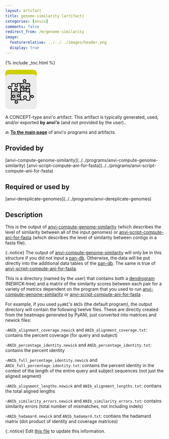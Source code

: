 ```yaml
---
layout: artifact
title: genome-similarity [artifact]
categories: [anvio]
comments: false
redirect_from: /m/genome-similarity
image:
  featurerelative: ../../../images/header.png
  display: true
---
```



{% include _toc.html %}


<img src="../../images/icons/CONCEPT.png" alt="CONCEPT" style="width:100px; border:none" />

A CONCEPT-type anvi'o artifact. This artifact is typically generated, used, and/or exported **by anvi'o** (and not provided by the user)..

🔙 **[To the main page](../../)** of anvi'o programs and artifacts.

## Provided by


<p style="text-align: left" markdown="1"><span class="artifact-p">[anvi-compute-genome-similarity](../../programs/anvi-compute-genome-similarity)</span> <span class="artifact-p">[anvi-script-compute-ani-for-fasta](../../programs/anvi-script-compute-ani-for-fasta)</span></p>


## Required or used by


<p style="text-align: left" markdown="1"><span class="artifact-r">[anvi-dereplicate-genomes](../../programs/anvi-dereplicate-genomes)</span></p>


## Description

This is the output of <span class="artifact-p">[anvi-compute-genome-similarity](/help/main/programs/anvi-compute-genome-similarity)</span> (which describes the level of similarity between all of the input genomes) or <span class="artifact-p">[anvi-script-compute-ani-for-fasta](/help/main/programs/anvi-script-compute-ani-for-fasta)</span> (which describes the level of similarity between contigs in a fasta file). 

{:.notice}
The output of <span class="artifact-p">[anvi-compute-genome-similarity](/help/main/programs/anvi-compute-genome-similarity)</span> will only be in this structure if you did not input a <span class="artifact-n">[pan-db](/help/main/artifacts/pan-db)</span>. Otherwise, the data will be put directly into the additional data tables of the <span class="artifact-n">[pan-db](/help/main/artifacts/pan-db)</span>. The same is true of <span class="artifact-p">[anvi-script-compute-ani-for-fasta](/help/main/programs/anvi-script-compute-ani-for-fasta)</span>. 

This is a directory (named by the user) that contains both a <span class="artifact-n">[dendrogram](/help/main/artifacts/dendrogram)</span> (NEWICK-tree) and a matrix of the similarity scores between each pair for a variety of metrics dependent on the program that you used to run <span class="artifact-p">[anvi-compute-genome-similarity](/help/main/programs/anvi-compute-genome-similarity)</span> or <span class="artifact-p">[anvi-script-compute-ani-for-fasta](/help/main/programs/anvi-script-compute-ani-for-fasta)</span> .

For example, if you used `pyANI`'s `ANIb` (the default program), the output directory will contain the following twelve files. These are directly created from the heatmaps generated by PyANI, just converted into matrices and newick files: 

-`ANIb_alignment_coverage.newick` and `ANIb_alignment_coverage.txt`: contains the percent coverage (for query and subject)

-`ANIb_percentage_identity.newick` and `ANIb_percentage_identity.txt`: contains the percent identity

-`ANIb_full_percentage_identity.newick` and `ANIb_full_percentage_identity.txt`: contains the percent identity in the context of the length of the entire query and subject sequences (not just the aligned segment)

-`ANIb_alignment_lengths.newick` and `ANIb_alignment_lengths.txt`: contians the total aligned lengths 

-`ANIb_similarity_errors.newick` and `ANIb_similarity_errors.txt`: contains similarity errors (total number of mismatches, not including indels)

-`ANIb_hadamard.newick` and `ANIb_hadamard.txt`: contians the hadamard matrix (dot product of identity and coverage matrices)



{:.notice}
Edit [this file](https://github.com/merenlab/anvio/tree/master/anvio/docs/artifacts/genome-similarity.md) to update this information.

